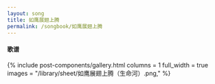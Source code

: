 ```yaml
---
layout: song
title: 如鹰展翅上腾
permalink: /songbook/如鹰展翅上腾
---
```


#### 歌谱

{% include post-components/gallery.html
    columns = 1
    full_width = true
    images = "/library/sheet/如鹰展翅上腾（生命河）.png,"
%}
